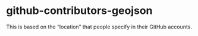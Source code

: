 # github-contributors-geojson

This is based on the “location” that people specify in their GitHub accounts.

